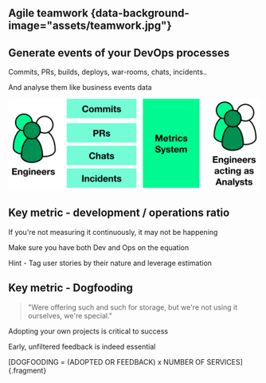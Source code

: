 #

## Agile teamwork {data-background-image="assets/teamwork.jpg"}
<!-- CC https://www.flickr.com/people/43556229@N07 -->


## Generate events of your DevOps processes

Commits, PRs, builds, deploys, war-rooms, chats, incidents..

And analyse them like business events data

![](assets/analytics.pdf.svg "Analyse your processes")

## Key metric - development / operations ratio
If you're not measuring it continuously, it may not be happening

Make sure you have both Dev and Ops on the equation

Hint - Tag user stories by their nature and leverage estimation


## Key metric - Dogfooding

<blockquote>
"Were offering such and such for storage, but we're not using it ourselves, we're special."
</blockquote>

Adopting your own projects is critical to success

Early, unfiltered feedback is indeed essential

[DOGFOODING  = (ADOPTED OR FEEDBACK) x NUMBER OF SERVICES]{.fragment}
